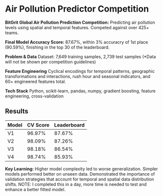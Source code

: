# Air Pollution Predictor Competition
**BitGrit Global Air Pollution Prediction Competition:** Predicting air pollution levels using spatial and temporal features. Competed against over 425+ teams.

**Final Model Accuracy Score:** 87.67%, within 3% accuracry of 1st place (90.59%), finishing in the top 30 of the leaderboard.

**Problem & Data**
Dataset: 7,649 training samples, 2,739 test samples
(*Data will not be shown per competition guidelines)

**Feature Engineering**
Cyclical encodings for temporal patterns,
geographic transformations and interactions,
rush hour and seasonal indicators, and
60+ engineered features total.

**Tech Stack**
Python, scikit-learn, pandas, numpy, gradient boosting, feature engineering, cross-validation

## Results
| Model | CV Score | Leaderboard |
|-------|----------|-------------|
| V1    | 96.97%   | 87.67%     |
| V2    | 98.09%   | 87.26%     |
| V3    | 98.18%   | 86.54%     |
| V4    | 98.74%   | 85.93%     |


**Key Learning:** Higher model complexity led to worse generalization. Simpler models performed better on unseen data. Demonstrated the importance of validation strategies that account for temporal and spatial data distribution shifts. NOTE: I completed this in a day, more time is needed to test and enhance a better fitted model.

